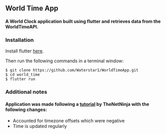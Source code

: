 ## World Time App

#### A World Clock application built using flutter and retrieves data from the WorldTimeAPI. 

### Installation

Install flutter <a href=https://flutter.dev/docs/get-started/install>here</a>.

Then run the following commands in a terminal window:

    $ git clone https://github.com/Waterstar1/WorldTimeApp.git
    $ cd world_time
    $ flutter run
    
### Additional notes

#### Application was made following a <a href=https://youtu.be/WghpP9W2vXo>tutorial</a> by TheNetNinja with the following changes: 

- Accounted for timezone offsets which were negative
- Time is updated regularly 

